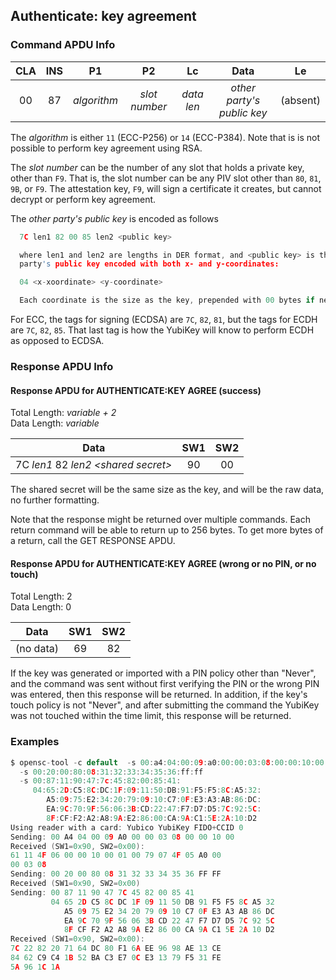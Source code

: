 <!-- Copyright 2021 Yubico AB

Licensed under the Apache License, Version 2.0 (the "License");
you may not use this file except in compliance with the License.
You may obtain a copy of the License at

    http://www.apache.org/licenses/LICENSE-2.0

Unless required by applicable law or agreed to in writing, software
distributed under the License is distributed on an "AS IS" BASIS,
WITHOUT WARRANTIES OR CONDITIONS OF ANY KIND, either express or implied.
See the License for the specific language governing permissions and
limitations under the License. -->

## Authenticate: key agreement

### Command APDU Info

| CLA | INS |     P1      |      P2       |     Lc     |            Data            |    Le    |
|:---:|:---:|:-----------:|:-------------:|:----------:|:--------------------------:|:--------:| 
| 00  | 87  | *algorithm* | *slot number* | *data len* | *other party's public key* | (absent) |

The *algorithm* is either `11` (ECC-P256) or `14` (ECC-P384). Note that is is not possible
to perform key agreement using RSA.

The *slot number* can be the number of any slot that holds a private key, other than `F9`.
That is, the slot number can be any PIV slot other than `80`, `81`, `9B`, or `F9`. The
attestation key, `F9`, will sign a certificate it creates, but cannot decrypt or perform
key agreement.

The *other party's public key* is encoded as follows

```C
  7C len1 82 00 85 len2 <public key>

  where len1 and len2 are lengths in DER format, and <public key> is the other
  party's public key encoded with both x- and y-coordinates:

  04 <x-xoordinate> <y-coordinate>

  Each coordinate is the size as the key, prepended with 00 bytes if necessary.
```

For ECC, the tags for signing (ECDSA) are `7C`, `82`, `81`, but the tags for ECDH are
`7C`, `82`, `85`. That last tag is how the YubiKey will know to perform ECDH as opposed to
ECDSA.

### Response APDU Info

#### Response APDU for AUTHENTICATE:KEY AGREE (success)

Total Length: *variable + 2*\
Data Length: *variable*

|                 Data                  | SW1 | SW2 |
|:-------------------------------------:|:---:|:---:|
| 7C *len1* 82 *len2 \<shared secret\>* | 90  | 00  |

The shared secret will be the same size as the key, and will be the raw data, no further
formatting.

Note that the response might be returned over multiple commands. Each return command
will be able to return up to 256 bytes. To get more bytes of a return, call the GET
RESPONSE APDU.

#### Response APDU for AUTHENTICATE:KEY AGREE (wrong or no PIN, or no touch)

Total Length: 2\
Data Length: 0

|   Data    | SW1 | SW2 | 
|:---------:|:---:|:---:|
| (no data) | 69  | 82  |  

If the key was generated or imported with a PIN policy other than "Never", and the command
was sent without first verifying the PIN or the wrong PIN was entered, then this response
will be returned. In addition, if the key's touch policy is not "Never", and after
submitting the command the YubiKey was not touched within the time limit, this response
will be returned.

### Examples

```C
$ opensc-tool -c default  -s 00:a4:04:00:09:a0:00:00:03:08:00:00:10:00
  -s 00:20:00:80:08:31:32:33:34:35:36:ff:ff
  -s 00:87:11:90:47:7c:45:82:00:85:41:
     04:65:2D:C5:8C:DC:1F:09:11:50:DB:91:F5:F5:8C:A5:32:
        A5:09:75:E2:34:20:79:09:10:C7:0F:E3:A3:AB:86:DC:
        EA:9C:70:9F:56:06:3B:CD:22:47:F7:D7:D5:7C:92:5C:
        8F:CF:F2:A2:A8:9A:E2:86:00:CA:9A:C1:5E:2A:10:D2
Using reader with a card: Yubico YubiKey FIDO+CCID 0
Sending: 00 A4 04 00 09 A0 00 00 03 08 00 00 10 00
Received (SW1=0x90, SW2=0x00):
61 11 4F 06 00 00 10 00 01 00 79 07 4F 05 A0 00
00 03 08
Sending: 00 20 00 80 08 31 32 33 34 35 36 FF FF
Received (SW1=0x90, SW2=0x00)
Sending: 00 87 11 90 47 7C 45 82 00 85 41
         04 65 2D C5 8C DC 1F 09 11 50 DB 91 F5 F5 8C A5 32
            A5 09 75 E2 34 20 79 09 10 C7 0F E3 A3 AB 86 DC
            EA 9C 70 9F 56 06 3B CD 22 47 F7 D7 D5 7C 92 5C
            8F CF F2 A2 A8 9A E2 86 00 CA 9A C1 5E 2A 10 D2
Received (SW1=0x90, SW2=0x00):
7C 22 82 20 71 64 DC 80 F1 6A EE 96 98 AE 13 CE
84 62 C9 C4 1B 52 BA C3 E7 0C E3 13 79 F5 31 FE
5A 96 1C 1A
